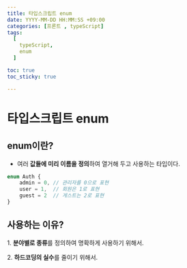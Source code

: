 ```yaml
---
title: 타입스크립트 enum
date: YYYY-MM-DD HH:MM:SS +09:00
categories: [프론트 , typeScript]
tags:
  [
    typeScript,
    enum
  ]

toc: true
toc_sticky: true

---
```


# 타입스크립트 enum

## enum이란?

- 여러 **값들에 미리 이름을 정의**하여 열거해 두고 사용하는 타입이다.

```javascript
enum Auth {
    admin = 0, // 관리자를 0으로 표현
    user = 1,  // 회원은 1로 표현
    guest = 2  // 게스트는 2로 표현
}
```

## 사용하는 이유?

1. **분야별로 종류**를 정의하여 명확하게 사용하기 위해서.

2. **하드코딩의 실수**를 줄이기 위해서.